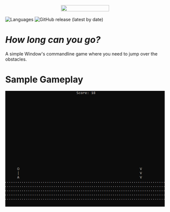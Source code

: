 <p align="center">
  <img src="https://github.com/Nizar1999/Glitch-Hop/blob/main/screenshots/Banner1.png" width = 55%; height=55% />
</p>

![Languages](https://img.shields.io/badge/-C++-black?style=for-the-badge&logo=cplusplus&logoColor=black) 
![GitHub release (latest by date)](https://img.shields.io/github/v/release/nizar1999/Codeships?style=for-the-badge&color=black)

# *How long can you go?*
A simple Window's commandline game where you need to jump over the obstacles.

# Sample Gameplay
![screen-gif](./screenshots/Gameplay.gif)
